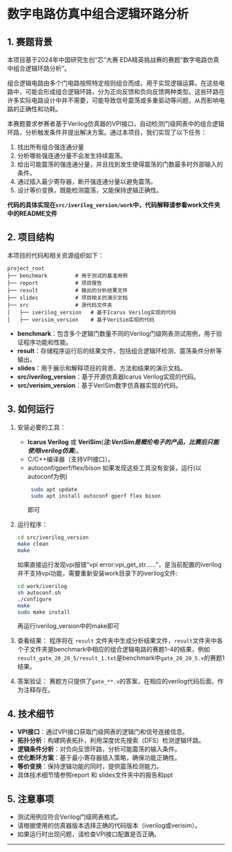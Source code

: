 # 数字电路仿真中组合逻辑环路分析

## 1. 赛题背景

本项目基于2024年中国研究生创“芯”大赛·EDA精英挑战赛的赛题“数字电路仿真中组合逻辑环路分析”。

组合逻辑电路由多个门电路按照特定规则组合而成，用于实现逻辑运算。在这些电路中，可能会形成组合逻辑环路，分为正向反馈和负向反馈两种类型。这些环路在许多实际电路设计中并不需要，可能导致信号震荡或多重驱动等问题，从而影响电路的正确性和功耗。

本赛题要求参赛者基于Verilog仿真器的VPI接口，自动检测门级网表中的组合逻辑环路，分析触发条件并提出解决方案。通过本项目，我们实现了以下任务：

1. 找出所有组合强连通分量
2. 分析哪些强连通分量不会发生持续震荡。
3. 给出可能震荡的强连通分量，并且找到发生使得震荡的门数最多时外部输入的条件。
4. 通过插入最少寄存器，断开强连通分量以避免震荡。
5. 设计等价变换，既能检测震荡，又能保持逻辑正确性。

**代码的具体实现在`src/iverilog_version/work`中，代码解释请参看work文件夹中的README文件**


## 2. 项目结构

本项目的代码和相关资源组织如下：

```
project_root
├── benchmark         # 用于测试的基准用例
├── report            # 项目报告
├── result            # 输出的分析结果文件
├── slides            # 项目相关的演示文档
├── src               # 源代码文件夹
│   ├── iverilog_version   # 基于Icarus Verilog实现的代码
│   ├── verisim_version    # 基于VeriSim实现的代码
```

- **benchmark**：包含多个逻辑门数量不同的Verilog门级网表测试用例，用于验证程序功能和性能。
- **result**：存储程序运行后的结果文件，包括组合逻辑环检测、震荡条件分析等输出。
- **slides**：用于展示和解释项目的背景、方法和结果的演示文档。
- **src/iverilog_version**：基于开源仿真器Icarus Verilog实现的代码。
- **src/verisim_version**：基于VeriSim数字仿真器实现的代码。

## 3. 如何运行

1. 安装必要的工具：
   - **Icarus Verilog** 或 **VeriSim**(***注:VeriSim是概伦电子的产品，比赛后只能使用iverilog仿真***)。
   - C/C++编译器（支持VPI接口）。
   - autoconf/gperf/flex/bison
     如果发现这些工具没有安装，运行(以autoconf为例)
     ```bash
      sudo apt update
      sudo apt install autoconf gperf flex bison
     ```
     即可
2. 运行程序：
   ```bash
   cd src/iverilog_version
   make clean
   make
   ```
   如果直接运行发现vpi报错"vpi error:vpi_get_str……"，是当前配置的iverilog并不支持vpi功能，需要重新安装work目录下的iverilog文件:
   ```bash
   cd work/iverilog
   sh autoconf.sh
   ./configure
   make
   sudo make install
   ```
   再运行iverilog_version中的make即可

3. 查看结果：
   程序将在 `result` 文件夹中生成分析结果文件，`result`文件夹中各个子文件夹是benchmark中相应的组合逻辑电路的赛题1-4的结果，例如 `result_gate_20_20_5/result_1.txt`是benchmark中`gate_20_20_5.v`的赛题1结果。


4. 答案验证：
   赛题方只提供了`gate_**.v`的答案，在相应的verilog代码后面，作为注释存在。

## 4. 技术细节

- **VPI接口**：通过VPI接口获取门级网表的逻辑门和信号连接信息。
- **拓扑分析**：构建网表拓扑，利用深度优先搜索（DFS）检测逻辑环路。
- **逻辑条件分析**：对负向反馈环路，分析可能震荡的输入条件。
- **优化断环方案**：基于最小寄存器插入策略，确保功能正确性。
- **等价变换**：保持逻辑功能的同时，提供震荡检测能力。
- 具体技术细节情参照report 和 slides文件夹中的报告和ppt

## 5. 注意事项

- 测试用例应符合Verilog门级网表格式。
- 请根据使用的仿真器版本选择正确的代码版本（iverilog或verisim）。
- 如果运行时出现问题，请检查VPI接口配置是否正确。
---



